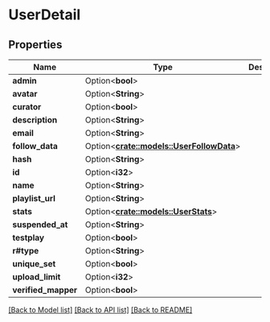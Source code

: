 # UserDetail

## Properties

Name | Type | Description | Notes
------------ | ------------- | ------------- | -------------
**admin** | Option<**bool**> |  | [optional]
**avatar** | Option<**String**> |  | [optional]
**curator** | Option<**bool**> |  | [optional]
**description** | Option<**String**> |  | [optional]
**email** | Option<**String**> |  | [optional]
**follow_data** | Option<[**crate::models::UserFollowData**](UserFollowData.md)> |  | [optional]
**hash** | Option<**String**> |  | [optional]
**id** | Option<**i32**> |  | [optional]
**name** | Option<**String**> |  | [optional]
**playlist_url** | Option<**String**> |  | [optional]
**stats** | Option<[**crate::models::UserStats**](UserStats.md)> |  | [optional]
**suspended_at** | Option<**String**> |  | [optional]
**testplay** | Option<**bool**> |  | [optional]
**r#type** | Option<**String**> |  | [optional]
**unique_set** | Option<**bool**> |  | [optional]
**upload_limit** | Option<**i32**> |  | [optional]
**verified_mapper** | Option<**bool**> |  | [optional]

[[Back to Model list]](../README.md#documentation-for-models) [[Back to API list]](../README.md#documentation-for-api-endpoints) [[Back to README]](../README.md)



